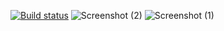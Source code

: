 [![Build status](https://ci.appveyor.com/api/projects/status/winvlfq2r1qy4vix?svg=true)](https://ci.appveyor.com/project/GromovR/dz21-1)
![Screenshot (2)](https://github.com/GromovR/Dz25Report/assets/139163797/cabef127-49d4-4acc-a93a-643803d7757c)
![Screenshot (1)](https://github.com/GromovR/Dz25Report/assets/139163797/5a87682c-06b9-490a-a57f-684e765dd2fd)
